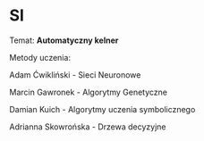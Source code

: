 # SI

Temat: <b>Automatyczny kelner</b>

Metody uczenia:

Adam Ćwikliński - Sieci Neuronowe

Marcin Gawronek - Algorytmy Genetyczne

Damian Kuich - Algorytmy uczenia symbolicznego

Adrianna Skowrońska - Drzewa decyzyjne
